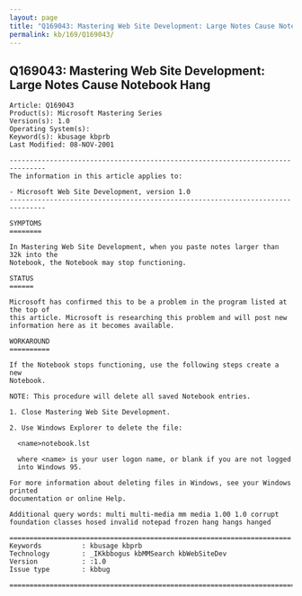 ```yaml
---
layout: page
title: "Q169043: Mastering Web Site Development: Large Notes Cause Notebook Hang"
permalink: kb/169/Q169043/
---
```


## Q169043: Mastering Web Site Development: Large Notes Cause Notebook Hang

	Article: Q169043
	Product(s): Microsoft Mastering Series
	Version(s): 1.0
	Operating System(s): 
	Keyword(s): kbusage kbprb
	Last Modified: 08-NOV-2001
	
	-------------------------------------------------------------------------------
	The information in this article applies to:
	
	- Microsoft Web Site Development, version 1.0 
	-------------------------------------------------------------------------------
	
	SYMPTOMS
	========
	
	In Mastering Web Site Development, when you paste notes larger than 32k into the
	Notebook, the Notebook may stop functioning.
	
	STATUS
	======
	
	Microsoft has confirmed this to be a problem in the program listed at the top of
	this article. Microsoft is researching this problem and will post new
	information here as it becomes available.
	
	WORKAROUND
	==========
	
	If the Notebook stops functioning, use the following steps create a new
	Notebook.
	
	NOTE: This procedure will delete all saved Notebook entries.
	
	1. Close Mastering Web Site Development.
	
	2. Use Windows Explorer to delete the file:
	
	  <name>notebook.lst
	
	  where <name> is your user logon name, or blank if you are not logged
	  into Windows 95.
	
	For more information about deleting files in Windows, see your Windows printed
	documentation or online Help.
	
	Additional query words: multi multi-media mm media 1.00 1.0 corrupt foundation classes hosed invalid notepad frozen hang hangs hanged
	
	======================================================================
	Keywords          : kbusage kbprb 
	Technology        : _IKkbbogus kbMMSearch kbWebSiteDev
	Version           : :1.0
	Issue type        : kbbug
	
	=============================================================================
	
